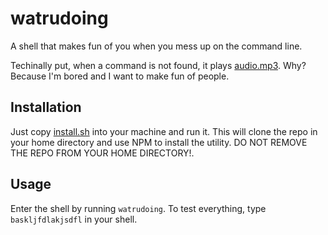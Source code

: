# watrudoing
A shell that makes fun of you when you mess up on the command line.

Techinally put, when a command is not found, it plays [audio.mp3](audio.mp3). 
Why? Because I'm bored and I want to make fun of people.

## Installation
Just copy [install.sh](install.sh) into your machine and run it. This will clone the repo in your home directory and use NPM to install the utility. DO NOT REMOVE THE REPO FROM YOUR HOME DIRECTORY!.

## Usage
Enter the shell by running `watrudoing`. To test everything, type `baskljfdlakjsdfl` in your shell.